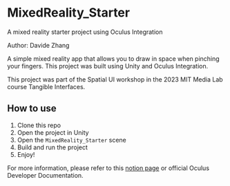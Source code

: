 # MixedReality_Starter
 A mixed reality starter project using Oculus Integration

 Author: Davide Zhang

 A simple mixed reality app that allows you to draw in space when pinching your fingers. This project was built using Unity and Oculus Integration.

 This project was part of the Spatial UI workshop in the 2023 MIT Media Lab course Tangible Interfaces.

## How to use
1. Clone this repo
2. Open the project in Unity
3. Open the `MixedReality_Starter` scene
4. Build and run the project
5. Enjoy!

For more information, please refer to this [notion page](https://davide.notion.site/Mixed-Reality-with-Unity-Workshop-2023-d5dd3065c904406c8f78c484e7b9045e?pvs=4) or official Oculus Developer Documentation.
